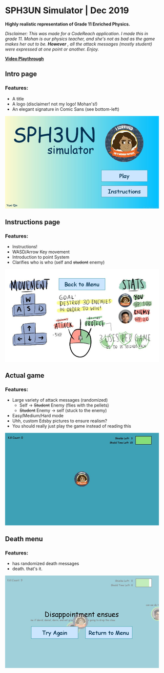 # SPH3UN Simulator | Dec 2019

**Highly realistic representation of Grade 11 Enriched Physics.**

*Disclaimer: This was made for a CodeReach application. I made this in grade 11. Mohan is our physics teacher, and she's not as bad as the game makes her out to be.* ***However*** *, all the attack messages (mostly student) were expressed at one point or another. Enjoy.*

[**Video Playthrough**](http://go.yuxiqin.ca/sph3un-sim-ytdemo)

## Intro page
### Features:
* A title
* A logo (disclaimer! not my logo! Mohan's!)
* An elegant signature in Comic Sans (see bottom-left)
  

![introduction page](/readme-img/introPage.jpg)


## Instructions page
### Features:
* Instructions!
* WASD/Arrow Key movement
* Introduction to point System
* Clarifies who is who (self and ~~student~~ enemy)


![instructions](/readme-img/instructPage.jpg)

## Actual game
### Features:
* Large variety of attack messages (randomized)
  * Self -> ~~Student~~ Enemy (flies with the pellets)
  * ~~Student~~ Enemy -> self (stuck to the enemy)
* Easy/Medium/Hard mode
* Uhh, custom Edsby pictures to ensure realism?
* You should really just play the game instead of reading this


![play](/readme-img/play.jpg)

## Death menu
### Features:
* has randomized death messages
* death. that's it.


![death](/readme-img/deathMenu.jpg)
